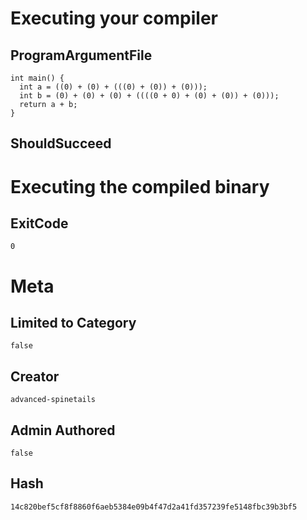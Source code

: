 # Executing your compiler

## ProgramArgumentFile

```
int main() {
  int a = ((0) + (0) + (((0) + (0)) + (0)));
  int b = (0) + (0) + (0) + ((((0 + 0) + (0) + (0)) + (0)));
  return a + b;
}
```

## ShouldSucceed

# Executing the compiled binary

## ExitCode

```
0
```

# Meta

## Limited to Category

```
false
```

## Creator

```
advanced-spinetails
```

## Admin Authored

```
false
```

## Hash

```
14c820bef5cf8f8860f6aeb5384e09b4f47d2a41fd357239fe5148fbc39b3bf5
```
